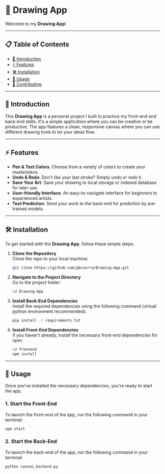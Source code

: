 # 🎨 **Drawing App**

Welcome to my **Drawing App**!

---

## 📋 Table of Contents

- [🎯 Introduction](#introduction)
- [⚡ Features](#features)
- [🛠️ Installation](#installation)
- [🚀 Usage](#usage)
- [🤝 Contributing](#contributing)

---

## 🎯 Introduction

This **Drawing App** is a personal project I built to practice my front-end and back-end skills. It's a simple application where you can be creative or be productive. The app features a clean, responsive canvas where you can use different drawing tools to let your ideas flow.


---

## ⚡ Features

- **Pen & Text Colors**: Choose from a variety of colors to create your masterpiece.
- **Undo & Redo**: Don't like your last stroke? Simply undo or redo it.
- **Save Your Art**: Save your drawing to local storage or indexed database for later use.
- **User-friendly Interface**: An easy-to-navigate interface for beginners to experienced artists.
- **Text Prediction**: Send your work to the back-end for prediction by pre-trained models.


---

## 🛠️ Installation

To get started with the **Drawing App**, follow these simple steps:

1. **Clone the Repository**  
    Clone the repo to your local machine:
    ```sh
    git clone https://github.com/gbsierra/Drawing-App.git
    ```

2. **Navigate to the Project Directory**  
    Go to the project folder:
    ```sh
    cd Drawing-App
    ```

3. **Install Back-End Dependencies**  
    Install the required dependencies using the following command (virtual python environment recommended):
    ```sh
    pip install -r requirements.txt
    ```

4. **Install Front-End Dependencies**  
    If you haven't already, install the necessary front-end dependencies for npm:
    ```sh
    cd frontend
    npm install
    ```

---

## 🚀 Usage

Once you've installed the necessary dependencies, you're ready to start the app.

### 1. **Start the Front-End**

To launch the front-end of the app, run the following command in your terminal:
```sh
npm start
```

### 2. **Start the Back-End**

To launch the back-end of the app, run the following command in your terminal:
```sh
python canvas_backend.py
```

